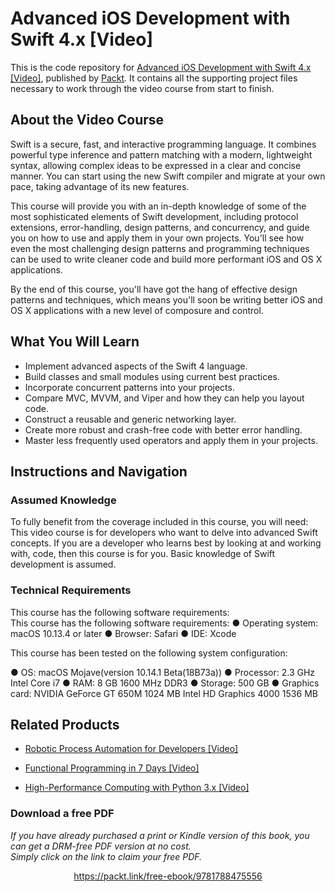 # Advanced iOS Development with Swift 4.x [Video]
This is the code repository for [Advanced iOS Development with Swift 4.x [Video]](https://www.packtpub.com/web-development/advanced-ios-development-swift-4x-video?utm_source=github&utm_medium=repository&utm_campaign=9781788475556), published by [Packt](https://www.packtpub.com/?utm_source=github). It contains all the supporting project files necessary to work through the video course from start to finish.
## About the Video Course
Swift is a secure, fast, and interactive programming language. It combines powerful type inference and pattern matching with a modern, lightweight syntax, allowing complex ideas to be expressed in a clear and concise manner. You can start using the new Swift compiler and migrate at your own pace, taking advantage of its new features.

This course will provide you with an in-depth knowledge of some of the most sophisticated elements of Swift development, including protocol extensions, error-handling, design patterns, and concurrency, and guide you on how to use and apply them in your own projects. You'll see how even the most challenging design patterns and programming techniques can be used to write cleaner code and build more performant iOS and OS X applications.

By the end of this course, you'll have got the hang of effective design patterns and techniques, which means you'll soon be writing better iOS and OS X applications with a new level of composure and control.


<H2>What You Will Learn</H2>
<DIV class=book-info-will-learn-text>
<UL>
<LI>Implement advanced aspects of the Swift 4 language. 
<LI>Build classes and small modules using current best practices. 
<LI>Incorporate concurrent patterns into your projects. 
<LI>Compare MVC, MVVM, and Viper and how they can help you layout code. 
<LI>Construct a reusable and generic networking layer. 
<LI>Create more robust and crash-free code with better error handling. 
<LI>Master less frequently used operators and apply them in your projects. </LI></UL></DIV>

## Instructions and Navigation
### Assumed Knowledge
To fully benefit from the coverage included in this course, you will need:<br/>
This video course is for developers who want to delve into advanced Swift concepts. If you are a developer who learns best by looking at and working with, code, then this course is for you. Basic knowledge of Swift development is assumed.
### Technical Requirements
This course has the following software requirements:<br/>
This course has the following software requirements:
● Operating system: macOS 10.13.4 or later
● Browser: Safari
● IDE: Xcode

This course has been tested on the following system configuration:

● OS: macOS Mojave(version 10.14.1 Beta(18B73a))
● Processor: 2.3 GHz Intel Core i7
● RAM: 8 GB 1600 MHz DDR3
● Storage: 500 GB
● Graphics card: NVIDIA GeForce GT 650M 1024 MB
                                    Intel HD Graphics 4000 1536 MB



## Related Products
* [Robotic Process Automation for Developers [Video]](https://www.packtpub.com/business/robotic-process-automation-developers-video?utm_source=github&utm_medium=repository&utm_campaign=9781789139488)

* [Functional Programming in 7 Days [Video]](https://www.packtpub.com/application-development/functional-programming-7-days-video?utm_source=github&utm_medium=repository&utm_campaign=9781788990295)

* [High-Performance Computing with Python 3.x [Video]](https://www.packtpub.com/application-development/high-performance-computing-python-3x-video?utm_source=github&utm_medium=repository&utm_campaign=9781789956252)

### Download a free PDF

 <i>If you have already purchased a print or Kindle version of this book, you can get a DRM-free PDF version at no cost.<br>Simply click on the link to claim your free PDF.</i>
<p align="center"> <a href="https://packt.link/free-ebook/9781788475556">https://packt.link/free-ebook/9781788475556 </a> </p>